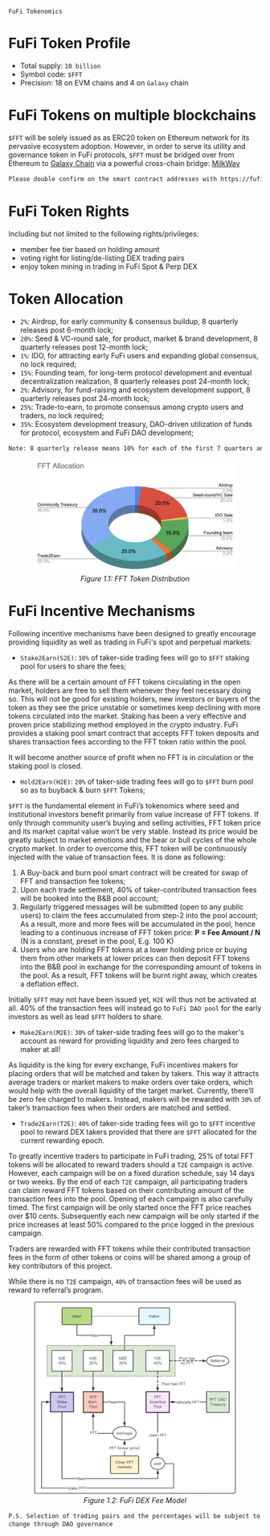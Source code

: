 `FuFi Tokenomics`

# FuFi Token Profile

- Total supply: `10 billion`
- Symbol code: `$FFT`
- Precision: 18 on EVM chains and 4 on `Galaxy` chain

# FuFi Tokens on multiple blockchains

`$FFT` will be solely issued as as ERC20 token on Ethereum network for its pervasive ecosystem adoption. However, in order to serve its utility and governance token in FuFi protocols, `$FFT` must be bridged over from Ethereum to [Galaxy Chain](https://gax.network) via a powerful cross-chain bridge: [MilkWay](https://milkway.io)

```html
Please double confirm on the smart contract addresses with https://fufi.foundation for absolute accuracy!
```

# FuFi Token Rights

Including but not limited to the following rights/privileges:

- member fee tier based on holding amount
- voting right for listing/de-listing DEX trading pairs
- enjoy token mining in trading in FuFi Spot & Perp DEX

# Token Allocation
- `2%`: Airdrop, for early community & consensus buildup, 8 quarterly releases post 6-month lock;
- `20%`: Seed & VC-round sale, for product, market & brand development, 8 quarterly releases post 12-month lock;
- `1%`: IDO, for attracting early FuFi users and expanding global consensus, no lock required;
- `15%`: Founding team, for long-term protocol development and eventual decentralization realization, 8 quarterly releases post 24-month lock;
- `2%`: Advisory, for fund-raising and ecosystem development support, 8 quarterly releases post 24-month lock;
- `25%`: Trade-to-earn, to promote consensus among crypto users and traders, no lock required;
- `35%`: Ecosystem development treasury, DAO-driven utilization of funds for protocol, ecosystem and FuFi DAO development;

```html
Note: 8 quarterly release means 10% for each of the first 7 quarters and 30% for the final (i.e 8th) quarter.
```
<div align="center"><img src="./assets/FFT_Allocation.png" height="80%" width="80%"></div>
<div align="center"><i>Figure 1.1: FFT Token Distribution</i></div>


# FuFi Incentive Mechanisms

Following incentive mechanisms have been designed to greatly encourage providing liquidity as well as trading in FuFi's spot and perpetual markets:

- `Stake2Earn(S2E)`: `10%` of taker-side trading fees will go to `$FFT` staking pool for users to share the fees;
  
As there will be a certain amount of FFT tokens circulating in the open market, holders are free to sell them whenever they feel necessary doing so. This will not be good for existing holders, new investors or buyers of the token as they see the price unstable or sometimes keep declining with more tokens circulated into the market. Staking has been a very effective and proven price stabilizing method employed in the crypto industry. FuFi provides a staking pool smart contract that accepts FFT token deposits and shares transaction fees according to the FFT token ratio within the pool.

It will become another source of profit when no FFT is in circulation or the staking pool is closed.


- `Hold2Earn(H2E)`: `20%` of taker-side trading fees will go to `$FFT` burn pool so as to buyback & burn `$FFT` Tokens;

`$FFT` is the fundamental element in FuFi’s tokenomics where seed and institutional investors benefit primarily from value increase of FFT tokens. If only through community user’s buying and selling activities, FFT token price and its market capital value won’t be very stable. Instead its price would be greatly subject to market emotions and the bear or bull cycles of the whole crypto market. In order to overcome this, FFT token will be continuously injected with the value of transaction fees. It is done as following:
  1. A Buy-back and burn pool smart contract will be created for swap of FFT and transaction fee tokens;
  2. Upon each trade settlement, 40% of taker-contributed transaction fees will be booked into the B&B pool account;
  3. Regularly triggered messages will be submitted (open to any public users) to claim the fees accumulated from step-2 into the pool account; As a result, more and more fees will be accumulated in the pool, hence leading to a continuous increase of FFT token price: 
**P = Fee Amount / N** (N is a constant, preset in the pool, E.g. 100 K)
  4. Users who are holding FFT tokens at a lower holding price or buying them from other markets at lower prices can then deposit FFT tokens into the B&B pool in exchange for the corresponding amount of tokens in the pool. As a result, FFT tokens will be burnt right away, which creates a deflation effect.

Initially `$FFT` may not have been issued yet, `H2E` will thus not be activated at all. 40% of the transaction fees will instead go to `FuFi DAO pool` for the early investors as well as lead `$FFT` holders to share.

- `Make2Earn(M2E)`: `30%` of taker-side trading fees will go to the maker's account as reward for providing liquidity and zero fees charged to maker at all!

As liquidity is the king for every exchange, FuFi incentives makers for placing orders that will be matched and taken by takers. This way it attracts average traders or market makers to make orders over take orders, which would help with the overall liquidity of the target market. Currently, there’ll be zero fee charged to makers. Instead, makers will be rewarded with `30%` of taker’s transaction fees when their orders are matched and settled.

- `Trade2Earn(T2E)`: `40%` of taker-side trading fees will go to `$FFT` incentive pool to reward DEX takers provided that there are `$FFT` allocated for the current rewarding epoch.

To greatly incentive traders to participate in FuFi trading, 25% of total FFT tokens will be allocated to reward traders should a `T2E` campaign is active. However, each campaign will be on a fixed duration schedule, say 14 days or two weeks. By the end of each `T2E` campaign, all participating traders can claim reward FFT tokens based on their contributing amount of the transaction fees into the pool. Opening of each campaign is also carefully timed. The first campaign will be only started once the FFT price reaches over $10 cents. Subsequently each new campaign will be only started if the price increases at least 50% compared to the price logged in the previous campaign.

Traders are rewarded with FFT tokens while their contributed transaction fees in the form of other tokens or coins will be shared among a group of key contributors of this project.

While there is no `T2E` campaign, `40%` of transaction fees will be used as reward to referral’s program.

  
<div align="center"><img src="./assets/fufi_dex_fee_model.png" height="80%" width="80%"></div>
<div align="center"><i>Figure 1.2: FuFi DEX Fee Model</i></div>

```
P.S. Selection of trading pairs and the percentages will be subject to change through DAO governance
```